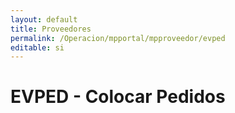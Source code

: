 ```yaml
---
layout: default
title: Proveedores
permalink: /Operacion/mpportal/mpproveedor/evped
editable: si
---
```


# EVPED - Colocar Pedidos


